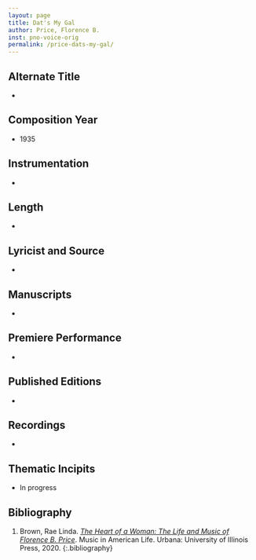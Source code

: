 ```yaml
---
layout: page
title: Dat's My Gal
author: Price, Florence B.
inst: pno-voice-orig
permalink: /price-dats-my-gal/
---
```


## Alternate Title
- 

## Composition Year
- 1935

## Instrumentation
- 

## Length
- 

## Lyricist and Source
-

## Manuscripts
- 

## Premiere Performance
- 

## Published Editions
- 

## Recordings
- 

## Thematic Incipits
- In progress

## Bibliography
1. Brown, Rae Linda. <a href="https://www.worldcat.org/title/1122800180" target="_blank">*The Heart of a Woman: The Life and Music of Florence B. Price*</a>. Music in American Life. Urbana: University of Illinois Press, 2020.
{:.bibliography}